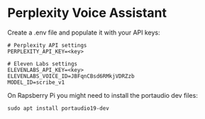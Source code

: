 # Perplexity Voice Assistant #

Create a .env file and populate it with your API keys:

```
# Perplexity API settings
PERPLEXITY_API_KEY=<key>

# Eleven Labs settings
ELEVENLABS_API_KEY=<key>
ELEVENLABS_VOICE_ID=JBFqnCBsd6RMkjVDRZzb
MODEL_ID=scribe_v1
```

On Rapsberry Pi you might need to install the portaudio dev files:

```sudo apt install portaudio19-dev```